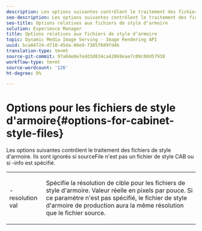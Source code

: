```yaml
---
description: Les options suivantes contrôlent le traitement des fichiers de style d'armoire. Ils sont ignorés si sourceFile n'est pas un fichier de style CAB ou si -info est spécifié.
seo-description: Les options suivantes contrôlent le traitement des fichiers de style d'armoire. Ils sont ignorés si sourceFile n'est pas un fichier de style CAB ou si -info est spécifié.
seo-title: Options relatives aux fichiers de style d’armoire
solution: Experience Manager
title: Options relatives aux fichiers de style d’armoire
topic: Dynamic Media Image Serving - Image Rendering API
uuid: bca84724-d710-45da-86e9-7385f689fd4b
translation-type: tm+mt
source-git-commit: 97a84e8e7edd3d834ca42069eae7c09c00d57938
workflow-type: tm+mt
source-wordcount: '126'
ht-degree: 0%

---
```



# Options pour les fichiers de style d&#39;armoire{#options-for-cabinet-style-files}

Les options suivantes contrôlent le traitement des fichiers de style d&#39;armoire. Ils sont ignorés si sourceFile n&#39;est pas un fichier de style CAB ou si -info est spécifié.

<table id="simpletable_332B78DDEB6540708844AB54AE321F9B"> 
 <tr class="strow"> 
  <td class="stentry"> <p><span class="codeph">-resolution  <span class="varname"> val</span></span> </p> </td> 
  <td class="stentry"> <p>Spécifie la résolution de cible pour les fichiers de style d'armoire. Valeur réelle en pixels par pouce. Si ce paramètre n'est pas spécifié, le fichier de style d'armoire de production aura la même résolution que le fichier source. </p></td> 
 </tr> 
</table>

